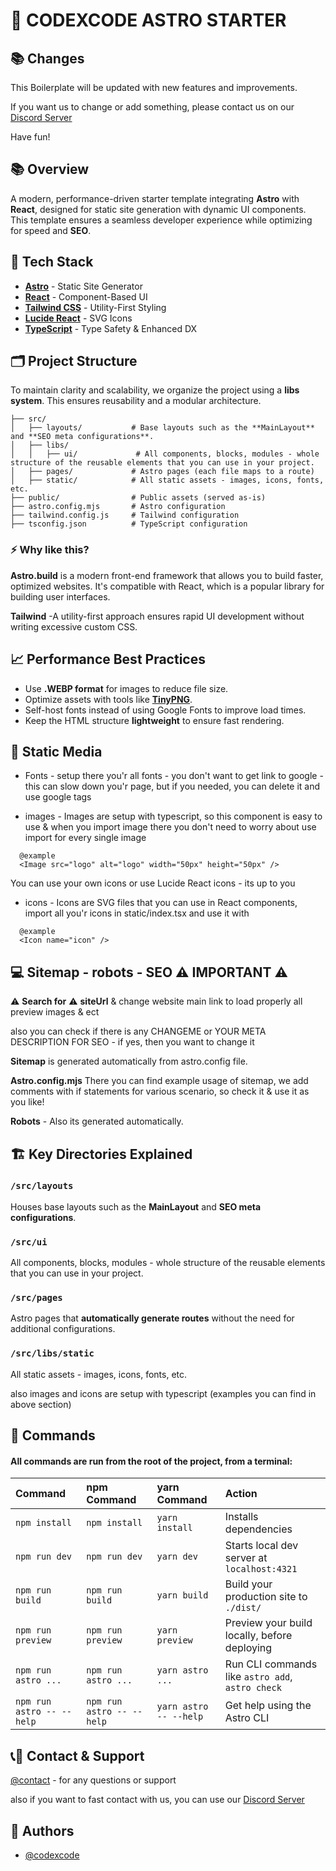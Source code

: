 # 🚀 CODEXCODE ASTRO STARTER

## 📚 Changes

This Boilerplate will be updated with new features and improvements.

If you want us to change or add something, please contact us on our [Discord Server](https://discord.gg/kpYgj5cw)

Have fun!

## 📚 Overview

A modern, performance-driven starter template integrating **Astro** with **React**, designed for static site generation with dynamic UI components. This template ensures a seamless developer experience while optimizing for speed and **SEO**.

## 🎨 Tech Stack

- [**Astro**](https://astro.build/) - Static Site Generator
- [**React**](https://reactjs.org/) - Component-Based UI
- [**Tailwind CSS**](https://tailwindcss.com/) - Utility-First Styling
- [**Lucide React**](https://lucide.dev/) - SVG Icons
- [**TypeScript**](https://www.typescriptlang.org/) - Type Safety & Enhanced DX

## 🗂️ Project Structure

To maintain clarity and scalability, we organize the project using a **libs system**. This ensures reusability and a modular architecture.

```
├── src/
│   ├── layouts/           # Base layouts such as the **MainLayout** and **SEO meta configurations**.
│   ├── libs/
│   │   ├── ui/             # All components, blocks, modules - whole structure of the reusable elements that you can use in your project.
│   ├── pages/             # Astro pages (each file maps to a route)
│   ├── static/            # All static assets - images, icons, fonts, etc.
├── public/                # Public assets (served as-is)
├── astro.config.mjs       # Astro configuration
├── tailwind.config.js     # Tailwind configuration
├── tsconfig.json          # TypeScript configuration
```

### ⚡️ Why like this?

**Astro.build** is a modern front-end framework that allows you to build faster, optimized websites. It's compatible with React, which is a popular library for building user interfaces.

**Tailwind** -A utility-first approach ensures rapid UI development without writing excessive custom CSS.

## 📈 Performance Best Practices

- Use **.WEBP format** for images to reduce file size.
- Optimize assets with tools like [**TinyPNG**](https://tinypng.com/).
- Self-host fonts instead of using Google Fonts to improve load times.
- Keep the HTML structure **lightweight** to ensure fast rendering.

## 🎨 Static Media

- Fonts - setup there you'r all fonts - you don't want to get link to google - this can slow down you'r page, but if you needed, you can delete it and use google tags

- images - Images are setup with typescript, so this component is easy to use & when you import image there you don't need to worry about use import for every single image

```
  @example
  <Image src="logo" alt="logo" width="50px" height="50px" />
```

You can use your own icons or use Lucide React icons - its up to you

- icons - Icons are SVG files that you can use in React components, import all you'r icons in static/index.tsx and use it with

```
  @example
  <Icon name="icon" />
```

## 💻 Sitemap - robots - SEO ⚠️ IMPORTANT ⚠️

⚠️ **Search for** ⚠️ **siteUrl** & change website main link to load properly all preview images & ect

also you can check if there is any CHANGEME or YOUR META DESCRIPTION FOR SEO - if yes, then you want to change it

**Sitemap** is generated automatically from astro.config file.

**Astro.config.mjs** There you can find example usage of sitemap, we add comments with if statements for various scenario, so check it & use it as you like!

**Robots** - Also its generated automatically.

## 🏗️ Key Directories Explained

### `/src/layouts`

Houses base layouts such as the **MainLayout** and **SEO meta configurations**.

### `/src/ui`

All components, blocks, modules - whole structure of the reusable elements that you can use in your project.

### `/src/pages`

Astro pages that **automatically generate routes** without the need for additional configurations.

### `/src/libs/static`

All static assets - images, icons, fonts, etc.

also images and icons are setup with typescript (examples you can find in above section)

## 🧞 Commands

#### All commands are run from the root of the project, from a terminal:

| Command                   | npm Command               | yarn Command           | Action                                           |
| :------------------------ | :------------------------ | :--------------------- | :----------------------------------------------- |
| `npm install`             | `npm install`             | `yarn install`         | Installs dependencies                            |
| `npm run dev`             | `npm run dev`             | `yarn dev`             | Starts local dev server at `localhost:4321`      |
| `npm run build`           | `npm run build`           | `yarn build`           | Build your production site to `./dist/`          |
| `npm run preview`         | `npm run preview`         | `yarn preview`         | Preview your build locally, before deploying     |
| `npm run astro ...`       | `npm run astro ...`       | `yarn astro ...`       | Run CLI commands like `astro add`, `astro check` |
| `npm run astro -- --help` | `npm run astro -- --help` | `yarn astro -- --help` | Get help using the Astro CLI                     |

## 📞🧞 Contact & Support

[@contact](https://www.codexcode.store/contact) - for any questions or support

also if you want to fast contact with us, you can use our [Discord Server](https://discord.gg/kpYgj5cw)

## 🧞 Authors

- [@codexcode](https://www.codexcode.store)
